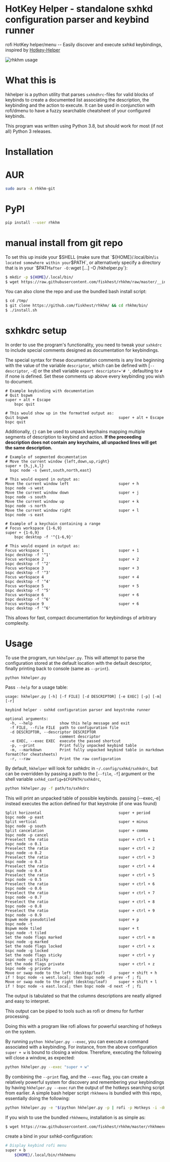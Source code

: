 # HotKey Helper  - standalone sxhkd configuration parser and keybind runner

rofi HotKey helper/menu -- Easily discover and execute sxhkd keybindings, inspired by [Hotkey-Helper](https://github.com/Triagle/hotkey-helper)

![rhkhm usage](showcase-rhkhm.gif)

# What this is
hkhelper is a python utility that parses `sxhkdhrc`-files for valid blocks of keybinds to create a documented list
associating the description, the keybinding and the action to execute. It can be used in conjunction with rofi/dmenu to have a fuzzy searchable cheatsheet of your configured keybinds.

This program was written using Python 3.8, but should work for most (if not all) Python 3 releases.

# Installation
# AUR
```sh
sudo aura -A rhkhm-git
```

# PyPI
```sh
pip install --user rhkhm
```

# manual install from git repo
To set this up inside your $SHELL (make sure that `${HOME}/.local/bin/` is located somewhere within your `$PATH`, or alternatively specify a directory that is in your `$PATH` after -O: `wget [...] -O <directory>/hkhelper.py`):

```sh
$ mkdir -p ${HOME}/.local/bin/
$ wget https://raw.githubusercontent.com/fiskhest/rhkhm/raw/master/__init__.py -O ${HOME}/.local/bin/hkhelper.py
```

You can also clone the repo and use the bundled bash install script:

```sh
$ cd /tmp/
$ git clone https://github.com/fiskhest/rhkhm/ && cd rhkhm/bin/
$ ./install.sh
```

# sxhkdrc setup
In order to use the program's functionality, you need to tweak your
`sxhkdrc` to include special comments designed as documentation for
keybindings.

The special syntax for these documentation comments is any line beginning with the value of the variable `descriptor`, which can
be defined with [`--descriptor`, `-d`] or the shell variable `export descriptor='# '`, defaulting to `# ` if none is defined. Set these comments up above every keybinding you wish to document.

```
# Example keybinding with documentation
# Quit bspwm
super + alt + Escape
    bspc quit

# This would show up in the formatted output as:
Quit bspwm                                        super + alt + Escape                              bspc quit
```

Additionally, `{}` can be used to unpack keychains mapping multiple segments of description to keybind and action.
**If the preceeding description does not contain any keychains, all unpacked lines will get the same description.**

```
# Example of segmented documentation
# Move the current window {left,down,up,right}
super + {h,j,k,l}
  bspc node -s {west,south,north,east}

# This would expand in output as:
Move the current window left                      super + h                                         bspc node -s west
Move the current window down                      super + j                                         bspc node -s south
Move the current window up                        super + k                                         bspc node -s north
Move the current window right                     super + l                                         bspc node -s east

# Example of a keychain containing a range
# Focus workspace {1-6,9}
super + {1-6,9}
    bspc desktop -f '^{1-6,9}'

# This would expand in output as:
Focus workspace 1                                 super + 1                                         bspc desktop -f '^1'
Focus workspace 2                                 super + 2                                         bspc desktop -f '^2'
Focus workspace 3                                 super + 3                                         bspc desktop -f '^3'
Focus workspace 4                                 super + 4                                         bspc desktop -f '^4'
Focus workspace 5                                 super + 5                                         bspc desktop -f '^5'
Focus workspace 6                                 super + 6                                         bspc desktop -f '^6'
Focus workspace 9                                 super + 6                                         bspc desktop -f '^6'
```

This allows for fast, compact documentation for keybindings of
arbitrary complexity.

# Usage
To use the program, run `hkhelper.py`. This will attempt to parse the configuration stored at the default location with the default descriptor, finally printing back to console (same as `--print`).

```
python hkhelper.py
```

Pass `--help` for a usage table:

```
usage: hkhelper.py [-h] [-f FILE] [-d DESCRIPTOR] [-e EXEC] [-p] [-m] [-r]

keybind helper - sxhkd configuration parser and keystroke runner

optional arguments:
  -h, --help            show this help message and exit
  -f FILE, --file FILE  path to configuration file
  -d DESCRIPTOR, --descriptor DESCRIPTOR
                        comment descriptor
  -e EXEC, --exec EXEC  execute the passed shortcut
  -p, --print           Print fully unpacked keybind table
  -m, --markdown        Print fully unpacked keybind table in markdown format(for cheatsheets)
  -r, --raw             Print the raw configuration

```

By default, `hkhelper` will look for sxhkdrc in `~/.config/sxhkd/sxhkdrc`, but can be overridden by passing a path to the [`--file`, `-f`] argument or the shell variable `sxhkd_config=$CFGPATH/sxhkdrc`,

```sh
python hkhelper.py -f path/to/sxhkdrc
```

This will print an unpacked table of possible keybinds. passing [--exec,-e] instead executes the action defined for that keystroke (if one was found)

```
Split horizontal                                  super + period                                    bspc node -p east
Split vertical                                    super + minus                                     bspc node -p south
Split cancelation                                 super + comma                                     bspc node -p cancel
Preselect the ratio                               super + ctrl + 1                                  bspc node -o 0.1
Preselect the ratio                               super + ctrl + 2                                  bspc node -o 0.2
Preselect the ratio                               super + ctrl + 3                                  bspc node -o 0.3
Preselect the ratio                               super + ctrl + 4                                  bspc node -o 0.4
Preselect the ratio                               super + ctrl + 5                                  bspc node -o 0.5
Preselect the ratio                               super + ctrl + 6                                  bspc node -o 0.6
Preselect the ratio                               super + ctrl + 7                                  bspc node -o 0.7
Preselect the ratio                               super + ctrl + 8                                  bspc node -o 0.8
Preselect the ratio                               super + ctrl + 9                                  bspc node -o 0.9
Bspwm mode pseudotiled                            super + p                                         bspc node -t
Bspwm mode tiled                                  super + t                                         bspc node -t tiled
Set the node flags marked                         super + ctrl + m                                  bspc node -g marked
Set the node flags locked                         super + ctrl + x                                  bspc node -g locked
Set the node flags sticky                         super + ctrl + y                                  bspc node -g sticky
Set the node flags private                        super + ctrl + z                                  bspc node -g private
Move or swap node to the left (desktop/leaf)      super + shift + h                                 if ! bspc node -s west.local; then bspc node -d prev -f ; fi
Move or swap node to the right (desktop/leaf)     super + shift + l                                 if ! bspc node -s east.local; then bspc node -d next -f ; fi
```

The output is tabulated so that the columns descriptions are neatly aligned and easy to interpret.

This output can be piped to tools such as rofi or dmenu for further processing.

Doing this with a program like rofi allows for powerful searching of
hotkeys on the system.

By running `python hkhelper.py --exec`, you can execute a command associated with a keybinding. For instance, from
the above configuration `super + w` is bound to closing a window. Therefore, executing the following will close a window, as expected:

```sh
python hkhelper.py --exec "super + w"
```

By combining the `--print` flag, and the `--exec` flag, you can create a relatively
powerful system for discovery and remembering your keybindings by
having `hkhelper.py --exec` run the output of the hotkeys searching script from
earlier. A simple bash helper script `rhkhmenu` is bundled with this repo, essentially doing the following:

```sh
python hkhelper.py -e "$(python hkhelper.py -p | rofi -p Hotkeys -i -dmenu -width 75 | grep -Po '(?<=\s\s)(?=\S).*(?=\b\s\s)(?!$)')"
```

If you wish to use the bundled `rhkhmenu`, installation is as simple as:

```sh
$ wget https://raw.githubusercontent.com/fiskhest/rhkhm/master/rhkhmenu -O ${HOME}/.local/bin/rhkhmenu
```

create a bind in your sxhkd-configuration:
```sh
# Display keybind rofi menu
super + b
    ${HOME}/.local/bin/rhkhmenu
```
